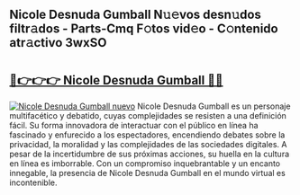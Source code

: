 ## Nicole Desnuda Gumball N𝚞𝚎vos desn𝚞dos filtr𝚊dos - Parts-Cmq F𝚘tos vid𝚎o - C𝚘ntenido atr𝚊ctivo 3wxSO

# <h2><a href="http://mb08ma.tromn.icu/?c=Nicole+Desnuda+Gumball">🔗👉👉👉 Nicole Desnuda Gumball 🔗🔗</a></h2>

[![Nicole Desnuda Gumball nuevo](https://i.imgur.com/pEAQMta.gif)](http://mb08ma.tromn.icu/?c=Nicole+Desnuda+Gumball)
Nicole Desnuda Gumball es un personaje multifacético y debatido, cuyas complejidades se resisten a una definición fácil.  Su forma innovadora de interactuar con el público en línea ha fascinado y enfurecido a los espectadores, encendiendo debates sobre la privacidad, la moralidad y las complejidades de las sociedades digitales. A pesar de la incertidumbre de sus próximas acciones, su huella en la cultura en línea es imborrable. Con un compromiso inquebrantable y un encanto innegable, la presencia de Nicole Desnuda Gumball en el mundo virtual es incontenible.
